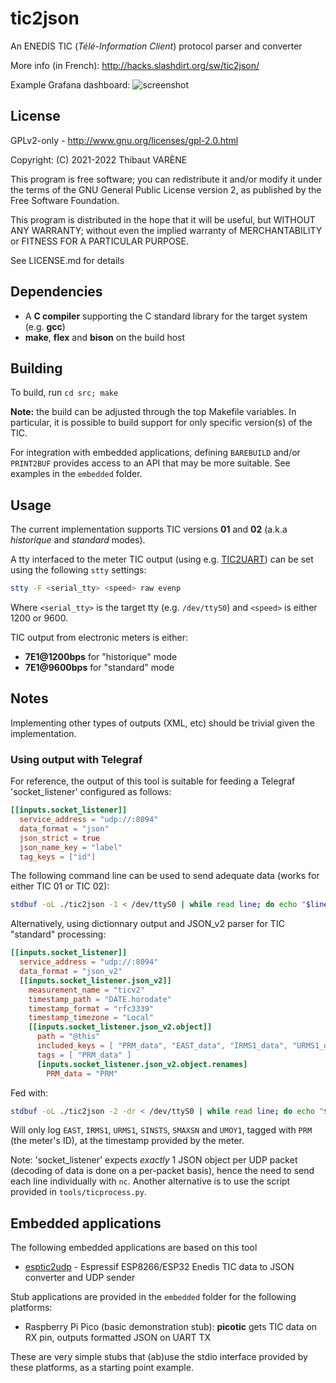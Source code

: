 # tic2json

An ENEDIS TIC (_Télé-Information Client_) protocol parser and converter

More info (in French): http://hacks.slashdirt.org/sw/tic2json/

Example Grafana dashboard:
![screenshot](http://hacks.slashdirt.org/sw/tic2json/grafana-small.png)

## License

GPLv2-only - http://www.gnu.org/licenses/gpl-2.0.html

Copyright: (C) 2021-2022 Thibaut VARÈNE

This program is free software; you can redistribute it and/or
modify it under the terms of the GNU General Public License version 2,
as published by the Free Software Foundation.

This program is distributed in the hope that it will be useful, but WITHOUT ANY WARRANTY;
without even the implied warranty of MERCHANTABILITY or FITNESS FOR A PARTICULAR PURPOSE.

See LICENSE.md for details

## Dependencies

 - A **C compiler** supporting the C standard library for the target system (e.g. **gcc**)
 - **make**, **flex** and **bison** on the build host
 
## Building

To build, run `cd src; make`

**Note:** the build can be adjusted through the top Makefile variables.
In particular, it is possible to build support for only specific version(s) of the TIC.

For integration with embedded applications, defining `BAREBUILD` and/or `PRINT2BUF` provides
access to an API that may be more suitable. See examples in the `embedded` folder.

## Usage

The current implementation supports TIC versions **01** and **02** (a.k.a *historique* and *standard* modes).

A tty interfaced to the meter TIC output (using e.g. [TIC2UART](http://hacks.slashdirt.org/hw/tic2uart/))
can be set using the following `stty` settings:

```sh
stty -F <serial_tty> <speed> raw evenp
````

Where `<serial_tty>` is the target tty (e.g. `/dev/ttyS0`) and `<speed>` is either 1200 or 9600.

TIC output from electronic meters is either:
 - **7E1@1200bps** for "historique" mode
 - **7E1@9600bps** for "standard" mode

## Notes

Implementing other types of outputs (XML, etc) should be trivial given the implementation.

### Using output with Telegraf

For reference, the output of this tool is suitable for feeding a Telegraf 'socket_listener' configured as follows:

```toml
[[inputs.socket_listener]]
  service_address = "udp://:8094"
  data_format = "json"
  json_strict = true
  json_name_key = "label"
  tag_keys = ["id"]
````

The following command line can be used to send adequate data (works for either TIC 01 or TIC 02):

```sh
stdbuf -oL ./tic2json -1 < /dev/ttyS0 | while read line; do echo "$line" | nc -q 0 -u telegraf_host 8094; done
```

Alternatively, using dictionnary output and JSON_v2 parser for TIC "standard" processing:

```toml
[[inputs.socket_listener]]
  service_address = "udp://:8094"
  data_format = "json_v2"
  [[inputs.socket_listener.json_v2]]
    measurement_name = "ticv2"
    timestamp_path = "DATE.horodate"
    timestamp_format = "rfc3339"
    timestamp_timezone = "Local"
    [[inputs.socket_listener.json_v2.object]]
      path = "@this"
      included_keys = [ "PRM_data", "EAST_data", "IRMS1_data", "URMS1_data", "SINSTS_data", "SMAXSN_data", "UMOY1_data" ]
      tags = [ "PRM_data" ]
      [inputs.socket_listener.json_v2.object.renames]
        PRM_data = "PRM"
```

Fed with:

```sh
stdbuf -oL ./tic2json -2 -dr < /dev/ttyS0 | while read line; do echo "$line" | nc -q 0 -u telegraf_host 8094; done
```

Will only log `EAST`, `IRMS1`, `URMS1`, `SINSTS`, `SMAXSN` and `UMOY1`, tagged with `PRM` (the meter's ID), at the timestamp provided by the meter.

Note: 'socket_listener' expects _exactly_ 1 JSON object per UDP packet (decoding of data is done on a per-packet basis),
hence the need to send each line individually with `nc`. Another alternative is to use the script provided in `tools/ticprocess.py`.

## Embedded applications

The following embedded applications are based on this tool

- [esptic2udp](http://vcs.slashdirt.org/git/sw/ESP/esptic2udp.git) - Espressif ESP8266/ESP32 Enedis TIC data to JSON converter and UDP sender

Stub applications are provided in the `embedded` folder for the following platforms:

- Raspberry Pi Pico (basic demonstration stub): **picotic** gets TIC data on RX pin, outputs formatted JSON on UART TX

These are very simple stubs that (ab)use the stdio interface provided by these platforms, as a starting point example.
